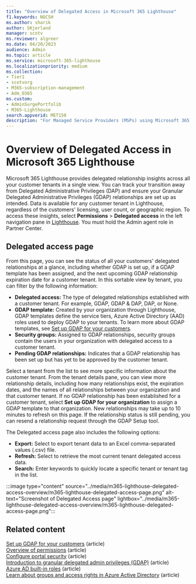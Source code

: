 ```yaml
---
title: "Overview of Delegated Access in Microsoft 365 Lighthouse"
f1.keywords: NOCSH
ms.author: sharik
author: SKjerland
manager: scotv
ms.reviewer: algreer
ms.date: 04/20/2023
audience: Admin
ms.topic: article
ms.service: microsoft-365-lighthouse
ms.localizationpriority: medium
ms.collection:
- Tier1
- scotvorg
- M365-subscription-management
- Adm_O365
ms.custom:
- AdminSurgePortfolib
- M365-Lighthouse                         
search.appverid: MET150
description: "For Managed Service Providers (MSPs) using Microsoft 365 Lighthouse, learn how to manage your tenants' delegated access."
---
```


# Overview of Delegated Access in Microsoft 365 Lighthouse

Microsoft 365 Lighthouse provides delegated relationship insights across all your customer tenants in a single view. You can track your transition away from Delegated Administrative Privileges (DAP) and ensure your Granular Delegated Administrative Privileges (GDAP) relationships are set up as intended. Data is available for any customer tenant in Lighthouse, regardless of the customers' licensing, user count, or geographic region. To access these insights, select **Permissions** > **Delegated access** in the left navigation pane in [Lighthouse](https://lighthouse.microsoft.com). You must hold the Admin agent role in Partner Center. 

## Delegated access page

From this page, you can see the status of all your customers' delegated relationships at a glance, including whether GDAP is set up, if a GDAP template has been assigned, and the next upcoming GDAP relationship expiration date for a customer tenant. In this sortable view by tenant, you can filter by the following information:

- **Delegated access:** The type of delegated relationships established with a customer tenant. For example, GDAP, GDAP & DAP, DAP, or None. 
- **GDAP template:** Created by your organization through Lighthouse, GDAP templates define the service tiers, Azure Active Directory (AAD) roles used to deploy GDAP to your tenants. To learn more about GDAP templates, see [Set up GDAP for your customers](m365-lighthouse-setup-gdap.md).
- **Security groups:** Assigned to GDAP relationships, security groups contain the users in your organization with delegated access to a customer tenant.
- **Pending GDAP relationships:** Indicates that a GDAP relationship has been set up but has yet to be approved by the customer tenant.

Select a tenant from the list to see more specific information about the customer tenant. From the tenant details pane, you can view more relationship details, including how many relationships exist, the expiration dates, and the names of all relationships between your organization and that customer tenant. If no GDAP relationship has been established for a customer tenant, select **Set up GDAP for your organization** to assign a GDAP template to that organization. New relationships may take up to 10 minutes to refresh on this page. If the relationship status is still pending, you can resend a relationship request through the GDAP Setup tool.

The Delegated access page also includes the following options:
- **Export:** Select to export tenant data to an Excel comma-separated values (.csv) file.
- **Refresh:** Select to retrieve the most current tenant delegated access data.
- **Search:** Enter keywords to quickly locate a specific tenant or tenant tag in the list.

:::image type="content" source="../media/m365-lighthouse-delegated-access-overview/m365-lighthouse-delegated-access-page.png" alt-text="Screenshot of Delegated Access page" lightbox="../media/m365-lighthouse-delegated-access-overview/m365-lighthouse-delegated-access-page.png":::

## Related content

[Set up GDAP for your customers](m365-lighthouse-setup-gdap.md) (article)\
[Overview of permissions](m365-lighthouse-overview-of-permissions.md) (article)\
[Configure portal security](m365-lighthouse-configure-portal-security.md) (article)\
[Introduction to granular delegated admin privileges (GDAP)](/partner-center/gdap-introduction) (article)\
[Azure AD built-in roles](/azure/active-directory/roles/permissions-reference) (article)\
[Learn about groups and access rights in Azure Active Directory](/azure/active-directory/fundamentals/concept-learn-about-groups) (article)
